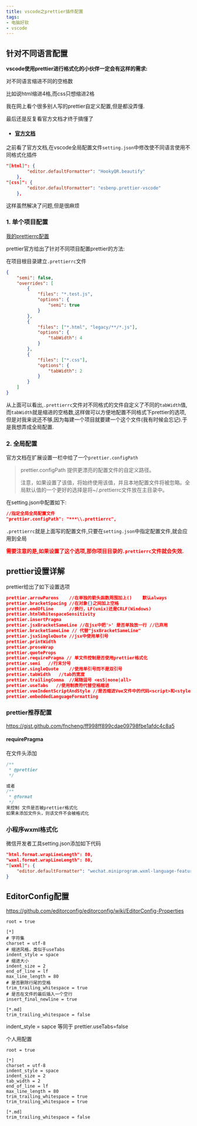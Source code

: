 ```yaml
---
title: vscode之prettier插件配置
tags:
- 电脑好软
- vscode
---
```


## 针对不同语言配置

**vscode使用prettier进行格式化的小伙伴一定会有这样的需求:**

对不同语言缩进不同的空格数

比如说html缩进4格,而css只想缩进2格

我在网上看个很多别人写的prettier自定义配置,但是都没弄懂.

最后还是反复看官方文档才终于搞懂了

<!-- more -->

#### <i style="display:none">官方文档</i>

- #### [官方文档](https://prettier.io/docs/en/options.html)

之前看了官方文档,在vscode全局配置文件`setting.json`中修改使不同语言使用不同格式化插件

```json
"[html]": {
        "editor.defaultFormatter": "HookyQR.beautify"
    },
"[css]": {
        "editor.defaultFormatter": "esbenp.prettier-vscode"
    },
```

这样虽然解决了问题,但是很麻烦

### 1. 单个项目配置

[我的prettierrc配置](https://github.com/fncheng/CodeConfig/blob/master/.prettierrc)

prettier官方给出了针对不同项目配置prettier的方法:

在项目根目录建立`.prettierrc`文件

```json
{
    "semi": false,
    "overrides": [
        {
            "files": "*.test.js",
            "options": {
                "semi": true
            }
        },
        {
            "files": ["*.html", "legacy/**/*.js"],
            "options": {
                "tabWidth": 4
            }
        },
        {
            "files": ["*.css"],
            "options": {
                "tabWidth": 2
            }
        }
    ]
}
```

从上面可以看出,`.prettierrc`文件对不同格式的文件自定义了不同的`tabWidth`值,而`tabWidth`就是缩进的空格数,这样做可以方便地配置不同格式下prettier的选项,但是对我来说还不够,因为每建一个项目就要建一个这个文件(我有时候会忘记).于是我想弄成全局配置.

### 2. 全局配置

官方文档在扩展设置一栏中给了一个`prettier.configPath`

> prettier.configPath
> 提供更漂亮的配置文件的自定义路径。
>
> 注意，如果设置了该值，将始终使用该值，并且本地配置文件将被忽略。全局默认值的一个更好的选择是将~/.prettierrc文件放在主目录中。

在setting.json中配置如下:

```json
//指定全局全局配置文件
"prettier.configPath": "***\\.prettierrc",
```

`.prettierrc`就是上面写的配置文件,只要在`setting.json`中指定配置文件,就会应用到全局

<strong style="color:red">需要注意的是,如果设置了这个选项,那你项目目录的`.prettierrc`文件就会失效.</strong>

## prettier设置详解

prettier给出了如下设置选项

```json
prettier.arrowParens	//在单独的箭头函数周围加上()	默认always
prettier.bracketSpacing	//在对象{}之间加上空格
prettier.endOfLine		//换行，LF(unix)还是CRLF(Windows)
prettier.htmlWhitespaceSensitivity
prettier.insertPragma
prettier.jsxBracketSameLine	//在jsx中把'>' 是否单独放一行 //已弃用
prettier.bracketSameLine // 代替"jsxBracketSameLine"
prettier.jsxSingleQuote	//jsx中使用单引号
prettier.printWidth
prettier.proseWrap
prettier.quoteProps
prettier.requirePragma // 单文件控制是否使用prettier格式化
prettier.semi	//行末分号
prettier.singleQuote	//使用单引号而不是双引号
prettier.tabWidth	//tab的宽度
prettier.trailingComma	//尾随逗号 <es5|none|all>
prettier.useTabs   //使用制表符代替空格缩进
prettier.vueIndentScriptAndStyle //是否缩进Vue文件中的代码<script>和<style>标记
prettier.embeddedLanguageFormatting
```

### prettier推荐配置

https://gist.github.com/fncheng/ff998ff899cdae09798fbe1afdc4c8a5

#### requirePragma

在文件头添加

```js
/**
 * @prettier
 */

或者
/**
 * @format
 */
来控制 文件是否被prettier格式化
如果未添加文件头，则该文件不会被格式化
```



### 小程序wxml格式化

微信开发者工具setting.json添加如下代码

```json
"html.format.wrapLineLength": 80,
"wxml.format.wrapLineLength": 80,
"[wxml]": {
    "editor.defaultFormatter": "wechat.miniprogram.wxml-language-features"
}
```





## EditorConfig配置

https://github.com/editorconfig/editorconfig/wiki/EditorConfig-Properties

```properties
root = true

[*]
# 字符集
charset = utf-8
# 缩进风格，类似于useTabs
indent_style = space
# 缩进大小
indent_size = 2
end_of_line = lf
max_line_length = 80
# 是否删除行尾的空格
trim_trailing_whitespace = true
# 是否在文件的最后插入一个空行
insert_final_newline = true

[*.md]
trim_trailing_whitespace = false
```

indent_style = sapce 等同于 prettier.useTabs=false



个人用配置

```properties
root = true

[*]
charset = utf-8
indent_style = space
indent_size = 2
tab_width = 2
end_of_line = lf
max_line_length = 80
trim_trailing_whitespace = true
trim_trailing_whitespace = true

[*.md]
trim_trailing_whitespace = false
```

